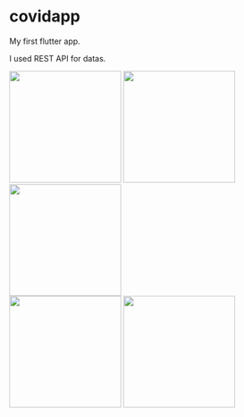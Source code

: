 # covidapp
My first flutter app.

I used REST API for datas.

<div align="start">
    <img src="https://user-images.githubusercontent.com/76684491/143055187-290d774e-238b-47a2-b81b-03f4cd367c44.png" width="200px"</img>
    <img src="https://user-images.githubusercontent.com/76684491/143055192-c964e749-d2f0-41fe-8080-1356aeb0d5fc.png" width="200px"</img> 
  <img src="https://user-images.githubusercontent.com/76684491/143055196-c0b830a0-2467-4588-8b0d-be55b6d9170a.png" width="200px"</img> 
  
</div>
<div align="start">
    <img src="https://user-images.githubusercontent.com/76684491/143055204-93d6765c-bc50-4a7d-8a9e-a3ec65db603a.png" width="200px"</img>
    <img src="https://user-images.githubusercontent.com/76684491/143055286-dfead70f-3071-4a6e-b1ab-baeb5f788c09.png" width="200px"</img> 
  
</div>

